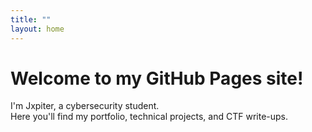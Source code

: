 ```yaml
---
title: ""
layout: home
---
```


# Welcome to my GitHub Pages site!

I'm Jxpiter, a cybersecurity student.  
Here you'll find my portfolio, technical projects, and CTF write-ups.
